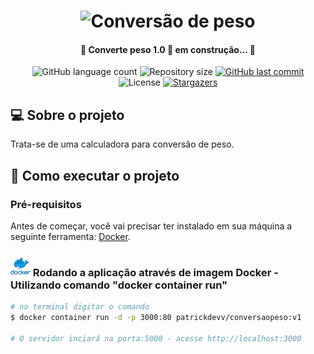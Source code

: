 <h1 align="center">
    <img alt="Conversão de peso" title="#Convertepeso" src="https://user-images.githubusercontent.com/93482022/139965891-e7c45771-4366-4615-9b63-d7cec0e9eb87.png" width="256" height="256" />
</h1>

<h4 align="center"> 
	🚧 Converte peso 1.0 🚀 em construção... 🚧
</h4>

<p align="center">
  <img alt="GitHub language count" src="https://img.shields.io/github/languages/count/patrickdevv/conversao-peso?color=%2304D361">

  <img alt="Repository size" src="https://img.shields.io/github/repo-size/patrickdevv/conversao-peso">

  	
  
  
  <a href="https://github.com/patrickdevv/conversao-peso/commits/master">
    <img alt="GitHub last commit" src="https://img.shields.io/github/last-commit/patrickdevv/conversao-peso">
  </a>

  <img alt="License" src="https://img.shields.io/badge/license-MIT-brightgreen">
   <a href="https://github.com/patrickdevv/conversao-peso/stargazers">
    <img alt="Stargazers" src="https://img.shields.io/github/stars/patrickdevv/conversao-peso?style=social">
  </a>
</p>


## 💻 Sobre o projeto

Trata-se de uma calculadora para conversão de peso.

## 🚀 Como executar o projeto

### Pré-requisitos

Antes de começar, você vai precisar ter instalado em sua máquina a seguinte ferramenta:
[Docker](https://www.docker.com/). 


### <img alt="License" src="https://raw.githubusercontent.com/github/explore/80688e429a7d4ef2fca1e82350fe8e3517d3494d/topics/docker/docker.png" width="32" height="32"> Rodando a aplicação através de imagem Docker - Utilizando comando "docker container run"

```bash
# no terminal digitar o comando
$ docker container run -d -p 3000:80 patrickdevv/conversaopeso:v1

# O servidor inciará na porta:5000 - acesse http://localhost:3000 
```
